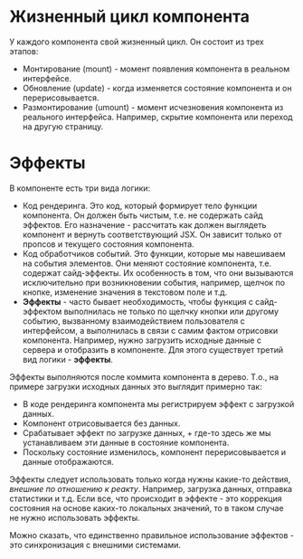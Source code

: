 # Жизненный цикл компонента

У каждого компонента свой жизненный цикл. Он состоит из трех этапов:

* Монтирование (mount) - момент появления компонента в реальном интерфейсе.
* Обновление (update) - когда изменяется состояние компонента и он перерисовывается.
* Размонтирование (umount) - момент исчезновения компонента из реального интерфейса. Например, скрытие компонента или переход на другую страницу.

# Эффекты

В компоненте есть три вида логики:

* Код рендеринга. Это код, который формирует тело функции компонента. Он должен быть чистым, т.е. не содержать сайд эффектов. Его назначение - рассчитать как должен выглядеть компонент и вернуть соответствующий JSX. Он зависит только от пропсов и текущего состояния компонента.
* Код обработчиков событий. Это функции, которые мы навешиваем на события элементов. Они меняют состояние компонента, т.е. содержат сайд-эффекты. Их особенность в том, что они вызываются исключительно при возникновении события, например, щелчок по кнопке, изменение значения в текстовом поле и т.д.
* **Эффекты** - часто бывает необходимость, чтобы функция с сайд-эффектом выполнилась не только по щелчку кнопки или другому событию, вызванному взаимодействием пользователя с интерфейсом, а выполнилась в связи с самим фактом отрисовки компонента. Например, нужно загрузить исходные данные с сервера и отобразить в компоненте. Для этого существует третий вид логики - **эффекты**.

Эффекты выполняются после коммита компонента в дерево. Т.о., на примере загрузки исходных данных это выглядит примерно так:

* В коде рендеринга компонента мы регистрируем эффект с загрузкой данных.
* Компонент отрисовывается без данных.
* Срабатывает эффект по загрузке данных, + где-то здесь же мы устанавливаем эти данные в состояние компонента.
* Поскольку состояние изменилось, компонент перерисовывается и данные отображаются.

Эффекты следует использовать только когда нужны какие-то действия, *внешние по отношению к реакту*. Например, загрузка данных, отправка статистики и т.д. Если все, что происходит в эффекте - это коррекция состояния на основе каких-то локальных значений, то в таком случае не нужно использовать эффекты.

Можно сказать, что единственно правильное использование эффектов - это синхронизация с внешними системами.